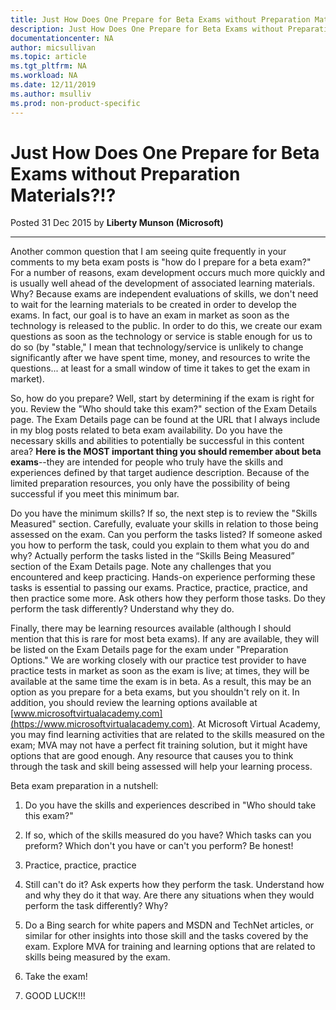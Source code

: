 ```yaml
---
title: Just How Does One Prepare for Beta Exams without Preparation Materials | Microsoft Docs
description: Just How Does One Prepare for Beta Exams without Preparation Materials 
documentationcenter: NA 
author: micsullivan
ms.topic: article
ms.tgt_pltfrm: NA
ms.workload: NA
ms.date: 12/11/2019
ms.author: msulliv
ms.prod: non-product-specific
---
```

# Just How Does One Prepare for Beta Exams without Preparation Materials?!?

Posted 31 Dec 2015 by **Liberty Munson (Microsoft)**

___

Another common question that I am seeing quite frequently in your comments to my beta exam posts is "how do I prepare for a beta exam?" For a number of reasons, exam development occurs much more quickly and is usually well ahead of the development of associated learning materials. Why? Because exams are independent evaluations of skills, we don't need to wait for the learning materials to be created in order to develop the exams. In fact, our goal is to have an exam in market as soon as the technology is released to the public. In order to do this, we create our exam questions as soon as the technology or service is stable enough for us to do so (by "stable," I mean that technology/service is unlikely to change significantly after we have spent time, money, and resources to write the questions... at least for a small window of time it takes to get the exam in market).

So, how do you prepare? Well, start by determining if the exam is right for you. Review the "Who should take this exam?" section of the Exam Details page. The Exam Details page can be found at the URL that I always include in my blog posts related to beta exam availability. Do you have the necessary skills and abilities to potentially be successful in this content area? **Here is the MOST important thing you should remember about beta exams**--they are intended for people who truly have the skills and experiences defined by that target audience description. Because of the limited preparation resources, you only have the possibility of being successful if you meet this minimum bar.

Do you have the minimum skills? If so, the next step is to review the "Skills Measured" section. Carefully, evaluate your skills in relation to those being assessed on the exam. Can you perform the tasks listed? If someone asked you how to perform the task, could you explain to them what you do and why? Actually perform the tasks listed in the “Skills Being Measured” section of the Exam Details page. Note any challenges that you encountered and keep practicing. Hands-on experience performing these tasks is essential to passing our exams. Practice, practice, practice, and then practice some more. Ask others how they perform those tasks. Do they perform the task differently? Understand why they do.

Finally, there may be learning resources available (although I should mention that this is rare for most beta exams). If any are available, they will be listed on the Exam Details page for the exam under "Preparation Options."  We are working closely with our practice test provider to have practice tests in market as soon as the exam is live; at times, they will be available at the same time the exam is in beta. As a result, this may be an option as you prepare for a beta exams, but you shouldn't rely on it. In addition, you should review the learning options available at [www.microsoftvirtualacademy.com](https://www.microsoftvirtualacademy.com). At Microsoft Virtual Academy, you may find learning activities that are related to the skills measured on the exam; MVA may not have a perfect fit training solution, but it might have options that are good enough. Any resource that causes you to think through the task and skill being assessed will help your learning process.

Beta exam preparation in a nutshell:

1. Do you have the skills and experiences described in "Who should take this exam?"

2. If so, which of the skills measured do you have? Which tasks can you preform? Which don't you have or can't you perform? Be honest!

3. Practice, practice, practice

4. Still can't do it? Ask experts how they perform the task. Understand how and why they do it that way. Are there any situations when they would perform the task differently? Why?

5. Do a Bing search for white papers and MSDN and TechNet articles, or similar for other insights into those skill and the tasks covered by the exam. Explore MVA for training and learning options that are related to skills being measured by the exam.

6. Take the exam!

7. GOOD LUCK!!!